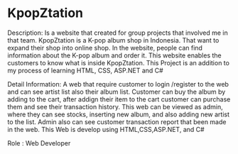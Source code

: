 # KpopZtation

Description: Is a website that created for group projects that involved me in that team.
KpopZtation is a K-pop album shop in Indonesia. That want to expand their shop into online
shop. In the website, people can find information about the K-pop album and order it. This
website enables the customers to know what is inside KpopZtation. This Project is an addition to my process of learning HTML, CSS, ASP.NET and C# 

Detail Information: A web that require customer to login /register to the web and can see artist list also their album list. Customer can buy the album by adding to the cart, after addign their item to the cart customer can purchase them and see their transaction history.
This web can be viewed as admin, where they can see stocks, inserting new album, and also adding new artist to the list. Admin also can see customer transaction report that been made in the web. This Web is develop using HTML,CSS,ASP.NET, and C#

Role : Web Developer
